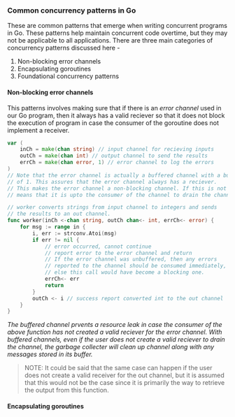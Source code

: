 ### Common concurrency patterns in Go
These are common patterns that emerge when writing concurrent programs in Go. These patterns help maintain concurrent code overtime, but they may not be applicable to all applications.
There are three main categories of concurrency patterns discussed here - 
1. Non-blocking error channels
2. Encapsulating goroutines
3. Foundational concurrency patterns

#### Non-blocking error channels
This patterns involves making sure that if there is an *error channel* used in our Go program, then it always has a valid reciever so that it does not block the execution of program in case
the consumer of the goroutine does not implement a receiver. 
```go
var (
    inCh = make(chan string) // input channel for recieving inputs
    outCh = make(chan int) // output channel to send the results
    errCh = make(chan error, 1) // error channel to log the errors
)
// Note that the error channel is actually a buffered channel with a buffered value
// of 1. This assures that the error channel always has a reciever.
// This makes the error channel a non-blocking channel. If this is not done, then it
// means that it is upto the consumer of the channel to drain the channel. 

// worker converts strings from input channel to integers and sends
// the results to an out channel. 
func worker(inCh <-chan string, outCh chan<- int, errCh<- error) {
    for msg := range in {
        i, err := strconv.Atoi(msg)
        if err != nil {
            // error occurred, cannot continue
            // report error to the error channel and return
            // If the error channel was unbuffered, then any errors 
            // reported to the channel should be consumed immediately,
            // else this call would have become a blocking one. 
            errCh<- err
            return
        }
        outCh <- i // success report converted int to the out channel
    }
}
``` 
*The buffered channel prvents a resource leak in case the consumer of the above function has not created a valid reciever for the error channel. 
With buffered channels, even if the user does not create a valid reciever to drain the channel, the garbage collecter will clean up channel along with any messages stored in its buffer.*

>NOTE: It could be said that the same case can happen if the user does not create a valid receiver for the out channel, but it is assumed that this would not be the case since it is primarily the way to retrieve the output from this function.

#### Encapsulating goroutines
